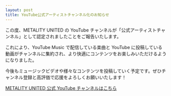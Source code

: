 ```yaml
---
layout: post
title: YouTube公式アーティストチャンネル化のお知らせ
---
```


この度、METALITY UNITED の YouTube チャンネルが「公式アーティストチャンネル」として認定されましたことをご報告いたします。

これにより、YouTube Music で配信している楽曲と YouTube に投稿している動画がチャンネルに集約され、より快適にコンテンツをお楽しみいただけるようになりました。

今後もミュージックビデオや様々なコンテンツを投稿していく予定です。ぜひチャンネル登録と高評価で応援をよろしくお願いいたします！

<a href="https://www.youtube.com/@METALITYUNITED" target="_blank" rel="noopener noreferrer">METALITY UNITED 公式 YouTube チャンネルはこちら</a>
